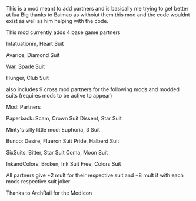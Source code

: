 This is a mod meant to add partners and is basically me trying to get better at lua
Big thanks to Baimao as withoiut them this mod and the code wouldnt exist as well as him helping with the code.

This mod currently adds 4 base game partners

Infatuationm, Heart Suit

Avarice, Diamond Suit

War, Spade Suit

Hunger, Club Suit

also includes 9 cross mod partners for the following mods and modded suits (requires mods to be active to appear)

Mod:
Partners

Paperback:
Scam, Crown Suit
Dissent, Star Suit

Minty's silly little mod:
Euphoria, 3 Suit

Bunco:
Desire, Flueron Suit
Pride, Halberd Suit

SixSuits:
Bitter, Star Suit
Coma, Moon Suit

InkandColors:
Broken, Ink Suit
Free, Colors Suit

All partners give +2 mult for their respective suit and +8 mult if with each mods respective suit joker

Thanks to ArchRail for the ModIcon

